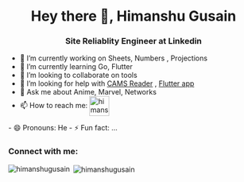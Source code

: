 <h1 align="center">Hey there 👋, Himanshu Gusain</h1>
<h3 align="center">Site Reliablity Engineer at Linkedin</h3>

- 🔭 I’m currently working on Sheets, Numbers , Projections
- 🌱 I’m currently learning Go, Flutter 
- 👯 I’m looking to collaborate on tools
- 🤔 I’m looking for help with [CAMS Reader](https://github.com/Himanshu54/CAMS-Reader) , [Flutter app](https://github.com/Himanshu54/moniestracker)
- 💬 Ask me about Anime, Marvel, Networks
- 📫 How to reach me: <a href="https://linkedin.com/in/himanshugusain" target="blank"><img align="center" src="https://img.icons8.com/fluency/48/000000/linkedin.png" alt="himanshugusain" height="40" width="40" /></a>
</p>
- 😄 Pronouns: He
- ⚡ Fun fact: ...


<p align="left">
<h3 align="left">Connect with me:</h3>


<p><img align="left" src="https://github-readme-stats.vercel.app/api/top-langs/?username=himanshu54&layout=compact" alt="himanshugusain" /></p>

<p>&nbsp;<img align="center" src="https://github-readme-stats.vercel.app/api?username=himanshu54&show_icons=true" alt="himanshugusain" /></p>
